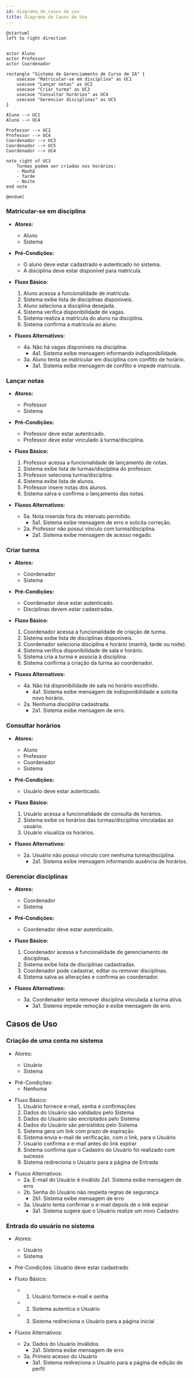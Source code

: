 ```yaml
---
id: diagrama_de_casos de uso
title: Diagrama de Casos de Uso
---
```


```plantuml
@startuml
left to right direction


actor Aluno
actor Professor
actor Coordenador

rectangle "Sistema de Gerenciamento de Curso de IA" {
    usecase "Matricular-se em disciplina" as UC1
    usecase "Lançar notas" as UC2
    usecase "Criar turma" as UC3
    usecase "Consultar horários" as UC4
    usecase "Gerenciar disciplinas" as UC5
}

Aluno --> UC1
Aluno --> UC4

Professor --> UC2
Professor --> UC4
Coordenador --> UC3
Coordenador --> UC5
Coordenador --> UC4

note right of UC3
	Turmas podem ser criadas nos horários:
	- Manhã
	- Tarde
	- Noite
end note

@enduml
```

### Matricular-se em disciplina

- **Atores:**
  - Aluno
  - Sistema

- **Pré-Condições:**
  - O aluno deve estar cadastrado e autenticado no sistema.
  - A disciplina deve estar disponível para matrícula.

- **Fluxo Básico:**
  1. Aluno acessa a funcionalidade de matrícula.
  2. Sistema exibe lista de disciplinas disponíveis.
  3. Aluno seleciona a disciplina desejada.
  4. Sistema verifica disponibilidade de vagas.
  5. Sistema realiza a matrícula do aluno na disciplina.
  6. Sistema confirma a matrícula ao aluno.

- **Fluxos Alternativos:**
  - 4a. Não há vagas disponíveis na disciplina.
	- 4a1. Sistema exibe mensagem informando indisponibilidade.
  - 3a. Aluno tenta se matricular em disciplina com conflito de horário.
	- 3a1. Sistema exibe mensagem de conflito e impede matrícula.

### Lançar notas

- **Atores:**
  - Professor
  - Sistema

- **Pré-Condições:**
  - Professor deve estar autenticado.
  - Professor deve estar vinculado à turma/disciplina.

- **Fluxo Básico:**
  1. Professor acessa a funcionalidade de lançamento de notas.
  2. Sistema exibe lista de turmas/disciplina do professor.
  3. Professor seleciona turma/disciplina.
  4. Sistema exibe lista de alunos.
  5. Professor insere notas dos alunos.
  6. Sistema salva e confirma o lançamento das notas.

- **Fluxos Alternativos:**
  - 5a. Nota inserida fora do intervalo permitido.
	- 5a1. Sistema exibe mensagem de erro e solicita correção.
  - 2a. Professor não possui vínculo com turma/disciplina.
	- 2a1. Sistema exibe mensagem de acesso negado.

### Criar turma

- **Atores:**
  - Coordenador
  - Sistema

- **Pré-Condições:**
  - Coordenador deve estar autenticado.
  - Disciplinas devem estar cadastradas.

- **Fluxo Básico:**
  1. Coordenador acessa a funcionalidade de criação de turma.
  2. Sistema exibe lista de disciplinas disponíveis.
  3. Coordenador seleciona disciplina e horário (manhã, tarde ou noite).
  4. Sistema verifica disponibilidade de sala e horário.
  5. Sistema cria a turma e associa à disciplina.
  6. Sistema confirma a criação da turma ao coordenador.

- **Fluxos Alternativos:**
  - 4a. Não há disponibilidade de sala no horário escolhido.
	- 4a1. Sistema exibe mensagem de indisponibilidade e solicita novo horário.
  - 2a. Nenhuma disciplina cadastrada.
	- 2a1. Sistema exibe mensagem de erro.

### Consultar horários

- **Atores:**
  - Aluno
  - Professor
  - Coordenador
  - Sistema

- **Pré-Condições:**
  - Usuário deve estar autenticado.

- **Fluxo Básico:**
  1. Usuário acessa a funcionalidade de consulta de horários.
  2. Sistema exibe os horários das turmas/disciplina vinculadas ao usuário.
  3. Usuário visualiza os horários.

- **Fluxos Alternativos:**
  - 2a. Usuário não possui vínculo com nenhuma turma/disciplina.
	- 2a1. Sistema exibe mensagem informando ausência de horários.

### Gerenciar disciplinas

- **Atores:**
  - Coordenador
  - Sistema

- **Pré-Condições:**
  - Coordenador deve estar autenticado.

- **Fluxo Básico:**
  1. Coordenador acessa a funcionalidade de gerenciamento de disciplinas.
  2. Sistema exibe lista de disciplinas cadastradas.
  3. Coordenador pode cadastrar, editar ou remover disciplinas.
  4. Sistema salva as alterações e confirma ao coordenador.

- **Fluxos Alternativos:**
  - 3a. Coordenador tenta remover disciplina vinculada a turma ativa.
	- 3a1. Sistema impede remoção e exibe mensagem de erro.

## Casos de Uso



### Criação de uma conta no sistema

* Atores:

	- Usuário
	- Sistema

- Pré-Condições:
	- Nenhuma

* Fluxo Básico:
    1. Usuário fornece e-mail, senha e confirmações
    2. Dados do Usuário são validados pelo Sistema
    3. Dados do Usuário são encriptados pelo Sistema
    4. Dados do Usuário são persistidos pelo Sistema
    5. Sistema gera um link com prazo de expiração
    6. Sistema envia e-mail de verificação, com o link, para o Usuário
    7. Usuário confirma o e-mail antes do link expirar
    8. Sistema confirma que o Cadastro do Usuário foi realizado com sucesso
    9. Sistema redireciona o Usuário para a página de Entrada

- Fluxos Alternativos:
	- 2a. E-mail do Usuário é inválido
		2a1. Sistema exibe mensagem de erro
	- 2b. Senha do Usuário não respeita regras de segurança
		- 2b1. Sistema exibe mensagem de erro
	- 3a. Usuário tenta confirmar o e-mail depois de o link expirar
		- 3a1. Sistema sugere que o Usuário realize um novo Cadastro

### Entrada do usuário no sistema

- Atores:
	- Usuário
	- Sistema

- Pré-Condições:
	Usuário deve estar cadastrado

- Fluxo Básico:
    - 1. Usuário fornece e-mail e senha
	- 2. Sistema autentica o Usuário
	- 3. Sistema redireciona o Usuário para a página inicial

- Fluxos Alternativos:
	- 2a. Dados do Usuário Inválidos
		- 2a1. Sistema exibe mensagem de erro
	- 3a. Primeio acesso do Usuário
		- 3a1. Sistema redireciona o Usuário para a página de edição de perfil
